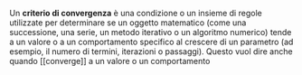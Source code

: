 Un **criterio di convergenza** è una condizione o un insieme di regole utilizzate per determinare se un oggetto matematico (come una successione, una serie, un metodo iterativo o un algoritmo numerico) tende a un valore o a un comportamento specifico al crescere di un parametro (ad esempio, il numero di termini, iterazioni o passaggi). Questo vuol dire anche quando [[converge]] a un valore o un comportamento